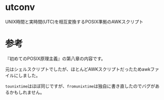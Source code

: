 # utconv
UNIX時間と実時間(UTC)を相互変換するPOSIX準拠のAWKスクリプト

# 参考
『初めてのPOSIX原理主義』の第八章の内容です。

元はシェルスクリプトでしたが、ほとんどAWKスクリプトだったためawkファイルにしました。

`tounixtime`はほぼ同じですが、`fromunixtime`は独自に書き直したのでバグがあるかもしれません。

